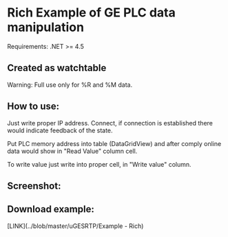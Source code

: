 # Rich Example of GE PLC data manipulation

Requirements: .NET >= 4.5

## Created as watchtable

Warning: Full use only for %R and %M data.

## How to use:

Just write proper IP address. Connect, if connection is established there would indicate feedback of the state.

Put PLC memory address into table (DataGridView) and after comply online data would show in "Read Value" column cell.

To write value just write into proper cell, in "Write value" column.

## Screenshot:



## Download example:
[LINK](../blob/master/uGESRTP/Example - Rich)
